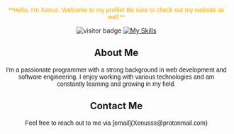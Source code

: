 <!-- Centering and Styling for GitHub -->
<div align="center">
  <!-- Header with Orange Text and Poppins Font -->
  <p style="color: orange; font-family: 'Poppins', sans-serif;">
    **Hello, I'm Xenus. Welcome to my profile! Be sure to check out my website as well.**
  </p>

  <!-- Visitor Badge -->
  <img src="https://visitor-badge.laobi.icu/badge?page_id=jwenjian.visitor-badge" alt="visitor badge" />

  <!-- Skills Icons -->
  <a href="https://skillicons.dev">
    <img src="https://skillicons.dev/icons?i=js,html,css,nodejs,linux,lua,c,electron" alt="My Skills" />
  </a>

  <!-- Brief Bio Section -->
  <h2>About Me</h2>
  <p style="font-family: 'Poppins', sans-serif;">
    I'm a passionate programmer with a strong background in web development and software engineering. 
    I enjoy working with various technologies and am constantly learning and growing in my field.
  </p>

  <!-- Contact Information -->
  <h2>Contact Me</h2>
  <p style="font-family: 'Poppins', sans-serif;">
    Feel free to reach out to me via [email](Xenusss@protonmail.com)
  </p>

 
</div>
